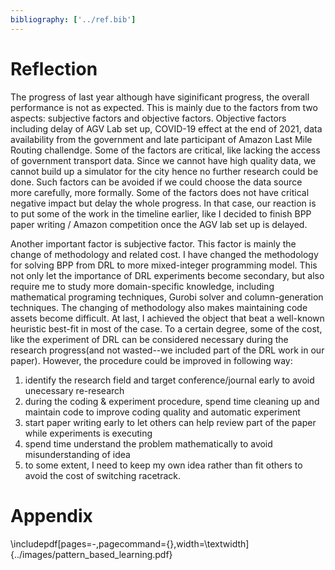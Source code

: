 ```yaml
---
bibliography: ['../ref.bib']
---
```


Reflection
=====

The progress of last year although have siginificant progress, the overall
performance is not as expected. This is mainly due to the factors from two
aspects: subjective factors and objective factors. Objective factors including
delay of AGV Lab set up, COVID-19 effect at the end of 2021, data availability
from the government and late participant of Amazon Last Mile Routing challendge.
Some of the factors are critical, like lacking the access of government transport 
data. Since we cannot have high quality data, we cannot build up a simulator for 
the city hence no further research could be done. Such factors can be avoided if 
we could choose the data source more carefully, more formally. Some of the factors
does not have critical negative impact but delay the whole progress. In that case, 
our reaction is to put some of the work in the timeline earlier, like I decided
to finish BPP paper writing / Amazon competition once the AGV lab set up is delayed.

Another important factor is subjective factor. This factor is mainly the change
of methodology and related cost. I have changed the methodology for solving BPP
from DRL to more mixed-integer programming model. This not only let the
importance of DRL experiments become secondary, but also require me to study
more domain-specific knowledge, including mathematical programing techniques,
Gurobi solver and column-generation techniques. The changing of methodology also
makes maintaining code assets become difficult. At last, I achieved the object
that beat a well-known heuristic best-fit in most of the case. To a certain
degree, some of the cost, like the experiment of DRL can be considered necessary
during the research progress(and not wasted--we included part of the DRL work in
our paper). However, the procedure could be improved in following way:

1. identify the research field and target conference/journal early to avoid 
unecessary re-research
2. during the coding & experiment procedure, spend time cleaning up and maintain code 
to improve coding quality and automatic experiment
3. start paper writing early to let others can help review part of the paper while experiments
is executing
4. spend time understand the problem mathematically to avoid misunderstanding of idea
5. to some extent, I need to keep my own idea rather than fit others to avoid the cost of
switching racetrack.


Appendix
=====

\includepdf[pages=-,pagecommand={},width=\textwidth]{../images/pattern_based_learning.pdf}
